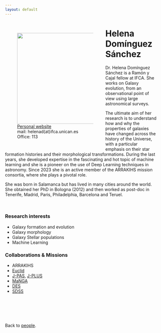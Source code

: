 ```yaml
---
layout: default
---
```




<p style="float: left; width: 50%; margin:40px"><img src="{{site.url}}/assets/imgs/People/dominguezh.jpg" style="width:400px;height:300px;"> <a href="https://calderilla15.wixsite.com/helenadominguez">Personal website</a> <br> mail: helenad(at)ifca.unican.es <br> Office: 113</p>

# Helena Domínguez Sánchez

Dr. Helena Domínguez Sánchez  is a Ramón y Cajal fellow at IFCA. She works on Galaxy evolution, from an observational point of view using large astronomical surveys. 

The ultimate aim of her research is to understand how and why the properties of galaxies have changed across the history of the Universe, with a particular emphasis on their star formation histories and their morphological  transformations. During the last years, she developed expertise in the fascinating and hot topic of machine learning and she is a pioneer on the use of Deep Learning techniques in astronomy. Since 2023 she is an active member of the ARRAKIHS mission consortia, where she plays a pivotal role.

She was born in Salamanca but has lived in many cities around the world. She obtained her PhD in Bologna (2012) and then worked as post-doc in Tenerife, Madrid, Paris, Philadelphia, Barcelona and Teruel. 

<br>


### Research interests

- Galaxy formation and evolution
- Galaxy morphology
- Galaxy Stellar populations
- Machine Learning


### Collaborations & Missions

- ARRAKIHS
- [Euclid](https://www.euclid-ec.org/)
- [J-PAS](https://www.j-pas.org/), [J-PLUS](https://www.j-plus.es/home/home)
- [MaNGA](https://www.sdss4.org/surveys/manga/)
- [DES](https://www.darkenergysurvey.org/)
- [SDSS](https://www.sdss.org/)

<br>
<br>
<br>
<br>

Back to [people]({{site.url}}/people).